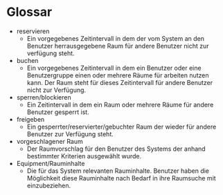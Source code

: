 # Glossar

* reservieren
    - Ein vorgegebenes Zeitintervall in dem der vom System an den Benutzer herrausgegebene Raum für andere Benutzer nicht zur verfügung steht.
* buchen
    - Ein vorgegebenes Zeitintervall in dem ein Benutzer oder eine Benutzergruppe einen oder mehrere Räume für arbeiten nutzen kann. Der Raum steht für dieses Zeitintervall für andere Benutzer nicht zur Verfügung.
* sperren/blockieren
    - Ein Zeitintervall in dem ein Raum oder mehrere Räume für andere Benutzer gesperrt ist.
* freigeben
    - Ein gesperrter/reservierter/gebuchter Raum der wieder für andere Benutzer zur Verfügung steht.
* vorgeschlagener Raum
    - Der Raumvorschlag für den Benutzer des Systems der anhand bestimmter Kriterien ausgewählt wurde.
* Equipment/Rauminhalte
    - Die für das System relevanten Rauminhalte. Benutzer haben die Möglichkeit diese Rauminhalte nach Bedarf in ihre Raumsuche mit einzubeziehen.

<!-- Wörter innerhalb des Kontextes definieren! -->






















